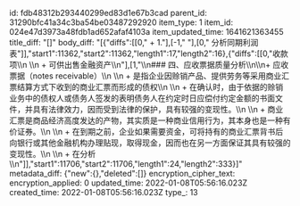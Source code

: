 id: fdb48312b293440299ed83d1e67b3cad
parent_id: 31290bfc41a34c3ba54be03487292920
item_type: 1
item_id: 024e47d3973a48fdb1ad652afaf4103a
item_updated_time: 1641621363455
title_diff: "[]"
body_diff: "[{\"diffs\":[[0,\"    + 1.\"],[-1,\" \"],[0,\" 分析同期利润表\"]],\"start1\":11362,\"start2\":11362,\"length1\":17,\"length2\":16},{\"diffs\":[[0,\"收款项\\\n    \\\n    + 可供出售金融资产\\\n\"],[1,\"\\\n### 四、应收票据质量分析\\\n\\\n+ 应收票据（notes receivable）\\\n  \\\n  + 是指企业因赊销产品、提供劳务等采用商业汇票结算方式下收到的商业汇票而形成的债权\\\n  \\\n  + 在确认时，由于依据的赊销业务中的债权人或债务人签发的表明债务人在约定时日应偿付约定金额的书面文件，并具有法律效力，因而受到法律的保护，具有较强的变现性。\\\n  \\\n  + 商业汇票是商品经济高度发达的产物，其实质是一种商业信用行为，其本身也是一种有价证券。\\\n  \\\n  + 在到期之前，企业如果需要资金，可将持有的商业汇票背书后向银行或其他金融机构办理贴现，取得现金，因而也在另一方面保证其具有较强的变现性。\\\n  \\\n  + 在分析\\\n\"]],\"start1\":11706,\"start2\":11706,\"length1\":24,\"length2\":333}]"
metadata_diff: {"new":{},"deleted":[]}
encryption_cipher_text: 
encryption_applied: 0
updated_time: 2022-01-08T05:56:16.023Z
created_time: 2022-01-08T05:56:16.023Z
type_: 13